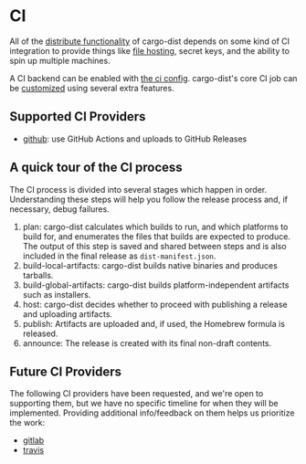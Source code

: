 # CI

All of the [distribute functionality][distribute] of cargo-dist depends on some kind of CI integration to provide things like [file hosting][artifact-url], secret keys, and the ability to spin up multiple machines.

A CI backend can be enabled with [the ci config][config-ci]. cargo-dist's core CI job can be [customized][ci-customization] using several extra features.



## Supported CI Providers

* [github][]: use GitHub Actions and uploads to GitHub Releases




## A quick tour of the CI process

The CI process is divided into several stages which happen in order. Understanding these steps will help you follow the release process and, if necessary, debug failures.

1. plan: cargo-dist calculates which builds to run, and which platforms to build for, and enumerates the files that builds are expected to produce. The output of this step is saved and shared between steps and is also included in the final release as `dist-manifest.json`.
2. build-local-artifacts: cargo-dist builds native binaries and produces tarballs.
3. build-global-artifacts: cargo-dist builds platform-independent artifacts such as installers.
4. host: cargo-dist decides whether to proceed with publishing a release and uploading artifacts.
5. publish: Artifacts are uploaded and, if used, the Homebrew formula is released.
6. announce: The release is created with its final non-draft contents.




## Future CI Providers

The following CI providers have been requested, and we're open to supporting them, but we have no specific timeline for when they will be implemented. Providing additional info/feedback on them helps us prioritize the work:

* [gitlab](https://github.com/axodotdev/cargo-dist/issues/48)
* [travis](https://github.com/axodotdev/cargo-dist/issues/273)




[ci-customization]: ../ci/customizing.md
[config-ci]: ../reference/config.md#ci

[github]: ./github.md

[artifact-url]: ../reference/artifact-url.md
[distribute]: ../introduction.md#distributing
